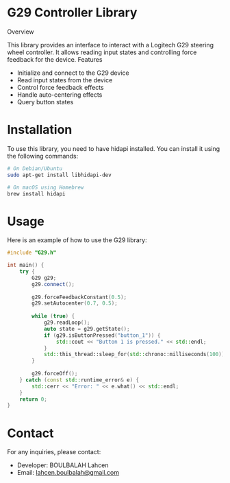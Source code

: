 # G29 Controller Library
Overview

This library provides an interface to interact with a Logitech G29 steering wheel controller. It allows reading input states and controlling force feedback for the device.
Features

- Initialize and connect to the G29 device
- Read input states from the device
- Control force feedback effects
- Handle auto-centering effects
- Query button states

# Installation

To use this library, you need to have hidapi installed. You can install it using the following commands:
``` bash
# On Debian/Ubuntu
sudo apt-get install libhidapi-dev

# On macOS using Homebrew
brew install hidapi

```
# Usage

Here is an example of how to use the G29 library:

``` cpp
#include "G29.h"

int main() {
    try {
        G29 g29;
        g29.connect();
        
        g29.forceFeedbackConstant(0.5);
        g29.setAutocenter(0.7, 0.5);
        
        while (true) {
            g29.readLoop();
            auto state = g29.getState();
            if (g29.isButtonPressed("button_1")) {
                std::cout << "Button 1 is pressed." << std::endl;
            }
            std::this_thread::sleep_for(std::chrono::milliseconds(100));
        }
        
        g29.forceOff();
    } catch (const std::runtime_error& e) {
        std::cerr << "Error: " << e.what() << std::endl;
    }
    return 0;
}


```

# Contact

For any inquiries, please contact:

  - Developer: BOULBALAH Lahcen
  - Email: lahcen.boulbalah@gmail.com
